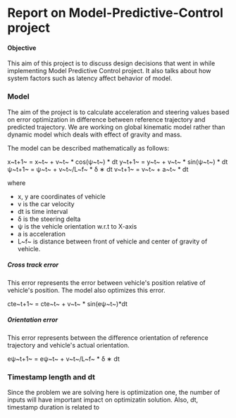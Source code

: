 # Report on Model-Predictive-Control project

#### Objective
This aim of this project is to discuss design decisions that went in while implementing Model Predictive Control project. It also talks about how system factors such as latency affect behavior of model.

### Model

The aim of the project is to calculate acceleration and steering values based on error optimization in difference between reference trajectory and predicted trajectory. We are working on global kinematic model rather than dynamic model which deals with effect of gravity and mass.

The model can be described mathematically as follows:

x~t+1~ = x~t~ + v~t~ * cos(ψ~t~) * dt
y~t+1~ = y~t~ + v~t~ * sin(ψ~t~) * dt
ψ~t+1~ = ψ~t~ + v~t~/L~f~ * δ ∗ dt
v~t+1~ = v~t~ + a~t~ * dt

where
- x, y are coordinates of vehicle
- v is the car velocity
- dt is time interval
- δ is the steering delta
- ψ is the vehicle orientation w.r.t to X-axis
- a is acceleration
- L~f~ is distance between front of vehicle and center of gravity of vehicle.

##### Cross track error

This error represents the error between vehicle's position relative of vehicle's position. The model also optimizes this error.

cte~t+1~ = cte~t~ + v~t~ * sin(eψ~t~)*dt

##### Orientation error

This error represents between the difference orientation of reference trajectory and vehicle's actual orientation.

 eψ~t+1~ = eψ~t~ + v~t~/L~f~ * δ ∗ dt

### Timestamp length and dt

Since the problem we are solving here is optimization one, the number of inputs will have important impact on optimizatin solution. Also, dt, timestamp duration is related to

